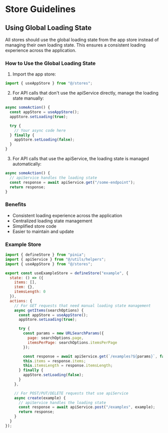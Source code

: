 # Store Guidelines

## Using Global Loading State

All stores should use the global loading state from the app store instead of managing their own loading state. This ensures a consistent loading experience across the application.

### How to Use the Global Loading State

1. Import the app store:

```js
import { useAppStore } from "@/stores";
```

2. For API calls that don't use the apiService directly, manage the loading state manually:

```js
async someAction() {
  const appStore = useAppStore();
  appStore.setLoading(true);

  try {
    // Your async code here
  } finally {
    appStore.setLoading(false);
  }
}
```

3. For API calls that use the apiService, the loading state is managed automatically:

```js
async someAction() {
  // apiService handles the loading state
  const response = await apiService.get("/some-endpoint");
  return response;
}
```

### Benefits

- Consistent loading experience across the application
- Centralized loading state management
- Simplified store code
- Easier to maintain and update

### Example Store

```js
import { defineStore } from "pinia";
import { apiService } from "@/utils/helpers";
import { useAppStore } from "@/stores";

export const useExampleStore = defineStore("example", {
  state: () => ({
    items: [],
    item: {},
    itemsLength: 0
  }),
  actions: {
    // For GET requests that need manual loading state management
    async getItems(searchOptions) {
      const appStore = useAppStore();
      appStore.setLoading(true);

      try {
        const params = new URLSearchParams({
          page: searchOptions.page,
          itemsPerPage: searchOptions.itemsPerPage
        });

        const response = await apiService.get(`/examples?${params}`, false);
        this.items = response.items;
        this.itemsLength = response.itemsLength;
      } finally {
        appStore.setLoading(false);
      }
    },

    // For POST/PUT/DELETE requests that use apiService
    async create(example) {
      // apiService handles the loading state
      const response = await apiService.post("/examples", example);
      return response;
    }
  }
});
```
